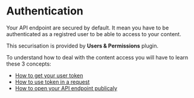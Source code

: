 # Authentication

Your API endpoint are secured by default. It mean you have to be authenticated as a registred user to be able to access to your content.

This securisation is provided by **Users & Permissions** plugin.

To understand how to deal with the content access you will have to learn these 3 concepts:

- [How to get your user token](../plugins/users-permissions.md#login)
- [How to use token in a request](../plugins/users-permissions.md#token-usage)
- [How to open your API endpoint publicaly](../plugins/users-permissions.md#permissions-management)
